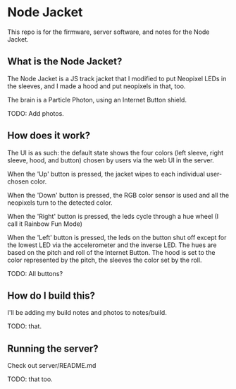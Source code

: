 # Node Jacket

This repo is for the firmware, server software, and notes for the Node Jacket.

## What is the Node Jacket?

The Node Jacket is a JS track jacket that I modified to put Neopixel LEDs in the sleeves, and I made a hood and put neopixels in that, too.

The brain is a Particle Photon, using an Internet Button shield.

TODO: Add photos.

## How does it work?

The UI is as such: the default state shows the four colors (left sleeve, right sleeve, hood, and button) chosen by users via the web UI in the server. 

When the 'Up' button is pressed, the jacket wipes to each individual user-chosen color.

When the 'Down' button is pressed, the RGB color sensor is used and all the neopixels turn to the detected color.

When the 'Right' button is pressed, the leds cycle through a hue wheel (I call it Rainbow Fun Mode)

When the 'Left' button is pressed, the leds on the button shut off except for the lowest LED via the accelerometer and the inverse LED. The hues are based on the pitch and roll of the Internet Button. The hood is set to the color represented by the pitch, the sleeves the color set by the roll.

TODO: All buttons?

## How do I build this?

I'll be adding my build notes and photos to notes/build.

TODO: that.

## Running the server?

Check out server/README.md

TODO: that too.